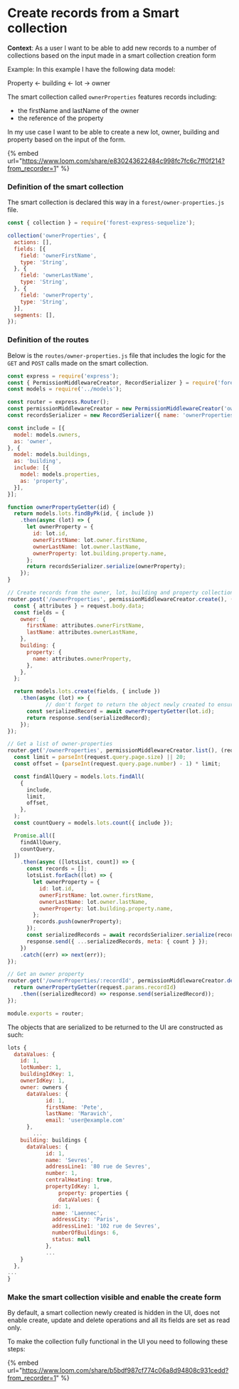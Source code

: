 # Create records from a Smart collection

**Context**: As a user I want to be able to add new records to a number of collections based on the input made in a smart collection creation form

Example: In this example I have the following data model:

Property ← building ← lot → owner

The smart collection called `ownerProperties` features records including:

* the firstName and lastName of the owner
* the reference of the property

In my use case I want to be able to create a new lot, owner, building and property based on the input of the form.

{% embed url="https://www.loom.com/share/e830243622484c998fc7fc6c7ff0f214?from_recorder=1" %}

### Definition of the smart collection

The smart collection is declared this way in a `forest/owner-properties.js` file.

```jsx
const { collection } = require('forest-express-sequelize');

collection('ownerProperties', {
  actions: [],
  fields: [{
    field: 'ownerFirstName',
    type: 'String',
  }, {
    field: 'ownerLastName',
    type: 'String',
  }, {
    field: 'ownerProperty',
    type: 'String',
  }],
  segments: [],
});
```

### Definition of the routes

Below is the `routes/owner-properties.js` file that includes the logic for the `GET` and `POST` calls made on the smart collection.

```jsx
const express = require('express');
const { PermissionMiddlewareCreator, RecordSerializer } = require('forest-express-sequelize');
const models = require('../models');

const router = express.Router();
const permissionMiddlewareCreator = new PermissionMiddlewareCreator('ownerProperties');
const recordsSerializer = new RecordSerializer({ name: 'ownerProperties' });

const include = [{
  model: models.owners,
  as: 'owner',
}, {
  model: models.buildings,
  as: 'building',
  include: [{
    model: models.properties,
    as: 'property',
  }],
}];

function ownerPropertyGetter(id) {
  return models.lots.findByPk(id, { include })
    .then(async (lot) => {
      let ownerProperty = {
        id: lot.id,
        ownerFirstName: lot.owner.firstName,
        ownerLastName: lot.owner.lastName,
        ownerProperty: lot.building.property.name,
      };
      return recordsSerializer.serialize(ownerProperty);
    });
}

// Create records from the owner, lot, building and property collections from create form
router.post('/ownerProperties', permissionMiddlewareCreator.create(), (request, response, next) => {
  const { attributes } = request.body.data;
  const fields = {
    owner: {
      firstName: attributes.ownerFirstName,
      lastName: attributes.ownerLastName,
    },
    building: {
      property: {
        name: attributes.ownerProperty,
      },
    },
  };

  return models.lots.create(fields, { include })
    .then(async (lot) => {
			// don't forget to return the object newly created to ensure a smooth redirection
      const serializedRecord = await ownerPropertyGetter(lot.id);
      return response.send(serializedRecord);
    });
});

// Get a list of owner-properties
router.get('/ownerProperties', permissionMiddlewareCreator.list(), (request, response, next) => {
  const limit = parseInt(request.query.page.size) || 20;
  const offset = (parseInt(request.query.page.number) - 1) * limit;

  const findAllQuery = models.lots.findAll(
    {
      include,
      limit,
      offset,
    },
  );
  const countQuery = models.lots.count({ include });

  Promise.all([
    findAllQuery,
    countQuery,
  ])
    .then(async ([lotsList, count]) => {
      const records = [];
      lotsList.forEach((lot) => {
        let ownerProperty = {
          id: lot.id,
          ownerFirstName: lot.owner.firstName,
          ownerLastName: lot.owner.lastName,
          ownerProperty: lot.building.property.name,
        };
        records.push(ownerProperty);
      });
      const serializedRecords = await recordsSerializer.serialize(records);
      response.send({ ...serializedRecords, meta: { count } });
    })
    .catch((err) => next(err));
});

// Get an owner property
router.get('/ownerProperties/:recordId', permissionMiddlewareCreator.details(), (request, response, next) => {
  return ownerPropertyGetter(request.params.recordId)
    .then((serializedRecord) => response.send(serializedRecord));
});

module.exports = router;
```

The objects that are serialized to be returned to the UI are constructed as such:

```jsx
lots {
  dataValues: {
    id: 1,
    lotNumber: 1,
    buildingIdKey: 1,
    ownerIdKey: 1,
    owner: owners {
      dataValues: {
		    id: 1,
		    firstName: 'Pete',
		    lastName: 'Maravich',
		    email: 'user@example.com'
	  },
		...
    building: buildings {
      dataValues: {
		    id: 1,
		    name: 'Sevres',
		    addressLine1: '80 rue de Sevres',
		    number: 1,
		    centralHeating: true,
		    propertyIdKey: 1,
				property: properties {
			    dataValues: {
		      id: 1,
		      name: 'Laennec',
		      addressCity: 'Paris',
		      addressLine1: '102 rue de Sevres',
		      numberOfBuildings: 6,
		      status: null
		    },
			...
    }
  },
...
}
```

### Make the smart collection visible and enable the create form

By default, a smart collection newly created is hidden in the UI, does not enable create, update and delete operations and all its fields are set as read only.

To make the collection fully functional in the UI you need to following these steps:

{% embed url="https://www.loom.com/share/b5bdf987cf774c06a8d94808c931cedd?from_recorder=1" %}
